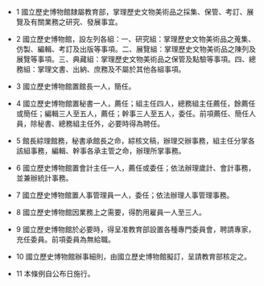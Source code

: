 * 1 國立歷史博物館隸屬教育部，掌理歷史文物美術品之採集、保管、考訂、展覽及有關業務之研究、發展事宜。

* 2 國立歷史博物館，設左列各組：一、研究組：掌理歷史文物美術品之蒐集、仿製、編輯、考訂及出版等事項。二、展覽組：掌理歷史文物美術品之陳列及展覽等事項。三、典藏組：掌理歷史文物美術品之保管及點驗等事項。四、總務組：掌理文書、出納、庶務及不屬於其他各組事項。

* 3 國立歷史博物館置館長一人，簡任。

* 4 國立歷史博物館置秘書一人，薦任；組主任四人，總務組主任薦任，餘薦任或簡任；編輯三人至五人，薦任；幹事三人至五人，委任。前項薦任、簡任人員，除秘書、總務組主任外，必要時得為聘任。

* 5 館長綜理館務，秘書承館長之命，綜核文稿，辦理交辦事務，組主任分掌各該組事務，編輯、幹事各承主管之命，辦理所掌事務。

* 6 國立歷史博物館置會計主任一人，薦任或委任；依法辦理歲計、會計事務，並兼辦統計事務。

* 7 國立歷史博物館置人事管理員一人，委任；依法辦理人事管理事務。

* 8 國立歷史博物館因業務上之需要，得酌用雇員一人至三人。

* 9 國立歷史博物館於必要時，得呈准教育部設置各種專門委員會，聘請專家，充任委員。前項委員為無給職。

* 10 國立歷史博物館辦事細則，由國立歷史博物館擬訂，呈請教育部核定之。

* 11 本條例自公布日施行。

